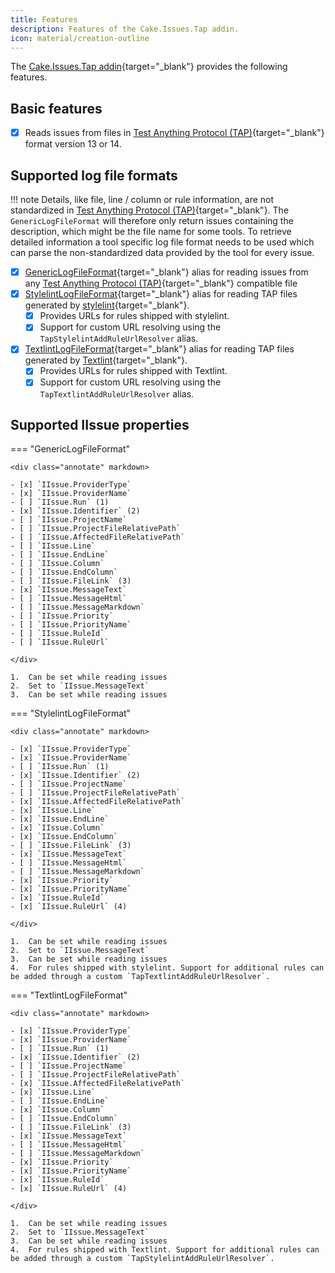 ```yaml
---
title: Features
description: Features of the Cake.Issues.Tap addin.
icon: material/creation-outline
---
```


The [Cake.Issues.Tap addin](https://cakebuild.net/extensions/cake-issues-tap/){target="_blank"} provides the following features.

## Basic features

- [x] Reads issues from files in [Test Anything Protocol (TAP)]{target="_blank"} format version 13 or 14.

## Supported log file formats

!!! note
    Details, like file, line / column or rule information, are not standardized in [Test Anything Protocol (TAP)]{target="_blank"}.
    The `GenericLogFileFormat` will therefore only return issues containing the description, which might be the file name for some tools.
    To retrieve detailed information a tool specific log file format needs to be used which can parse the non-standardized
    data provided by the tool for every issue.

- [x] [GenericLogFileFormat]{target="_blank"} alias for reading issues from any [Test Anything Protocol (TAP)]{target="_blank"} compatible file
- [x] [StylelintLogFileFormat]{target="_blank"} alias for reading TAP files generated by [stylelint](https://stylelint.io/){target="_blank"}.
    - [x] Provides URLs for rules shipped with stylelint.
    - [x] Support for custom URL resolving using the `TapStylelintAddRuleUrlResolver` alias.
- [x] [TextlintLogFileFormat]{target="_blank"} alias for reading TAP files generated by [Textlint](https://textlint.github.io/){target="_blank"}.
    - [x] Provides URLs for rules shipped with Textlint.
    - [x] Support for custom URL resolving using the `TapTextlintAddRuleUrlResolver` alias.

## Supported IIssue properties

=== "GenericLogFileFormat"

    <div class="annotate" markdown>
    
    - [x] `IIssue.ProviderType`
    - [x] `IIssue.ProviderName`
    - [ ] `IIssue.Run` (1)
    - [x] `IIssue.Identifier` (2)
    - [ ] `IIssue.ProjectName`
    - [ ] `IIssue.ProjectFileRelativePath`
    - [ ] `IIssue.AffectedFileRelativePath`
    - [ ] `IIssue.Line`
    - [ ] `IIssue.EndLine`
    - [ ] `IIssue.Column`
    - [ ] `IIssue.EndColumn`
    - [ ] `IIssue.FileLink` (3)
    - [x] `IIssue.MessageText`
    - [ ] `IIssue.MessageHtml`
    - [ ] `IIssue.MessageMarkdown`
    - [ ] `IIssue.Priority`
    - [ ] `IIssue.PriorityName`
    - [ ] `IIssue.RuleId`
    - [ ] `IIssue.RuleUrl`
    
    </div>
    
    1.  Can be set while reading issues
    2.  Set to `IIssue.MessageText`
    3.  Can be set while reading issues

=== "StylelintLogFileFormat"

    <div class="annotate" markdown>
    
    - [x] `IIssue.ProviderType`
    - [x] `IIssue.ProviderName`
    - [ ] `IIssue.Run` (1)
    - [x] `IIssue.Identifier` (2)
    - [ ] `IIssue.ProjectName`
    - [ ] `IIssue.ProjectFileRelativePath`
    - [x] `IIssue.AffectedFileRelativePath`
    - [x] `IIssue.Line`
    - [x] `IIssue.EndLine`
    - [x] `IIssue.Column`
    - [x] `IIssue.EndColumn`
    - [ ] `IIssue.FileLink` (3)
    - [x] `IIssue.MessageText`
    - [ ] `IIssue.MessageHtml`
    - [ ] `IIssue.MessageMarkdown`
    - [x] `IIssue.Priority`
    - [x] `IIssue.PriorityName`
    - [x] `IIssue.RuleId`
    - [x] `IIssue.RuleUrl` (4)
    
    </div>
    
    1.  Can be set while reading issues
    2.  Set to `IIssue.MessageText`
    3.  Can be set while reading issues
    4.  For rules shipped with stylelint. Support for additional rules can be added through a custom `TapTextlintAddRuleUrlResolver`.

=== "TextlintLogFileFormat"

    <div class="annotate" markdown>
    
    - [x] `IIssue.ProviderType`
    - [x] `IIssue.ProviderName`
    - [ ] `IIssue.Run` (1)
    - [x] `IIssue.Identifier` (2)
    - [ ] `IIssue.ProjectName`
    - [ ] `IIssue.ProjectFileRelativePath`
    - [x] `IIssue.AffectedFileRelativePath`
    - [x] `IIssue.Line`
    - [ ] `IIssue.EndLine`
    - [x] `IIssue.Column`
    - [ ] `IIssue.EndColumn`
    - [ ] `IIssue.FileLink` (3)
    - [x] `IIssue.MessageText`
    - [ ] `IIssue.MessageHtml`
    - [ ] `IIssue.MessageMarkdown`
    - [x] `IIssue.Priority`
    - [x] `IIssue.PriorityName`
    - [x] `IIssue.RuleId`
    - [x] `IIssue.RuleUrl` (4)
    
    </div>
    
    1.  Can be set while reading issues
    2.  Set to `IIssue.MessageText`
    3.  Can be set while reading issues
    4.  For rules shipped with Textlint. Support for additional rules can be added through a custom `TapStylelintAddRuleUrlResolver`.

[Test Anything Protocol (TAP)]: https://testanything.org/
[GenericLogFileFormat]: https://cakebuild.net/api/Cake.Issues.Tap/TapIssuesAliases/2A2A0459
[StylelintLogFileFormat]: https://cakebuild.net/api/Cake.Issues.Tap/TapIssuesAliases/DA797C08
[TextlintLogFileFormat]: https://cakebuild.net/api/Cake.Issues.Tap/TapIssuesAliases/A3A4E3E7
